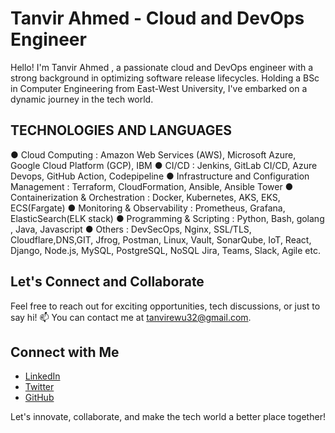 # Tanvir Ahmed - Cloud and DevOps Engineer

Hello! I'm Tanvir Ahmed , a passionate cloud and DevOps engineer with a strong background in optimizing software release lifecycles. Holding a BSc in Computer Engineering from East-West University, I've embarked on a dynamic journey in the tech world.

## TECHNOLOGIES AND LANGUAGES
● Cloud Computing : Amazon Web Services (AWS), Microsoft Azure, Google Cloud Platform (GCP), IBM
● CI/CD : Jenkins, GitLab CI/CD, Azure Devops, GitHub Action, Codepipeline
● Infrastructure and Configuration Management : Terraform, CloudFormation, Ansible, Ansible Tower
● Containerization & Orchestration : Docker, Kubernetes, AKS, EKS, ECS(Fargate)
● Monitoring & Observability : Prometheus, Grafana, ElasticSearch(ELK stack)
● Programming & Scripting : Python, Bash, golang , Java, Javascript
● Others : DevSecOps, Nginx, SSL/TLS, Cloudflare,DNS,GIT, Jfrog, Postman, Linux, Vault, SonarQube, IoT, React, Django,
Node.js, MySQL, PostgreSQL, NoSQL Jira, Teams, Slack, Agile etc.

## Let's Connect and Collaborate

Feel free to reach out for exciting opportunities, tech discussions, or just to say hi! 📫 You can contact me at [tanvirewu32@gmail.com](mailto:tanvirewu32@gmail.com).

## Connect with Me

- [LinkedIn](https://www.linkedin.com/in/tanvir-cse)
- [Twitter](https://twitter.com/I_AMTANVIR)
- [GitHub](https://github.com/cloudwithtanvir)

Let's innovate, collaborate, and make the tech world a better place together! 

